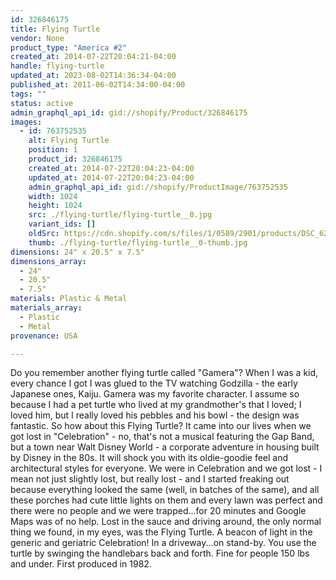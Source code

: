 ```yaml
---
id: 326846175
title: Flying Turtle
vendor: None
product_type: "America #2"
created_at: 2014-07-22T20:04:21-04:00
handle: flying-turtle
updated_at: 2023-08-02T14:36:34-04:00
published_at: 2011-06-02T14:34:00-04:00
tags: ""
status: active
admin_graphql_api_id: gid://shopify/Product/326846175
images:
  - id: 763752535
    alt: Flying Turtle
    position: 1
    product_id: 326846175
    created_at: 2014-07-22T20:04:23-04:00
    updated_at: 2014-07-22T20:04:23-04:00
    admin_graphql_api_id: gid://shopify/ProductImage/763752535
    width: 1024
    height: 1024
    src: ./flying-turtle/flying-turtle__0.jpg
    variant_ids: []
    oldSrc: https://cdn.shopify.com/s/files/1/0589/2901/products/DSC_6287_flyingturtle.jpeg?v=1406073863
    thumb: ./flying-turtle/flying-turtle__0-thumb.jpg
dimensions: 24" x 20.5" x 7.5"
dimensions_array:
  - 24"
  - 20.5"
  - 7.5"
materials: Plastic & Metal
materials_array:
  - Plastic
  - Metal
provenance: USA

---
```


Do you remember another flying turtle called "Gamera"? When I was a kid, every chance I got I was glued to the TV watching Godzilla - the early Japanese ones, Kaiju. Gamera was my favorite character. I assume so because I had a pet turtle who lived at my grandmother's that I loved; I loved him, but I really loved his pebbles and his bowl - the design was fantastic. So how about this Flying Turtle? It came into our lives when we got lost in "Celebration" - no, that's not a musical featuring the Gap Band, but a town near Walt Disney World - a corporate adventure in housing built by Disney in the 80s. It will shock you with its oldie-goodie feel and architectural styles for everyone. We were in Celebration and we got lost - I mean not just slightly lost, but really lost - and I started freaking out because everything looked the same (well, in batches of the same), and all these porches had cute little lights on them and every lawn was perfect and there were no people and we were trapped...for 20 minutes and Google Maps was of no help. Lost in the sauce and driving around, the only normal thing we found, in my eyes, was the Flying Turtle. A beacon of light in the generic and geriatric Celebration! In a driveway...on stand-by. You use the turtle by swinging the handlebars back and forth. Fine for people 150 lbs and under. First produced in 1982.